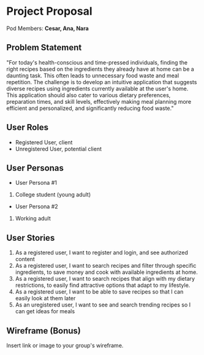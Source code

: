 # Project Proposal

Pod Members: **Cesar, Ana, Nara**

## Problem Statement

"For today's health-conscious and time-pressed individuals, finding the right recipes based on the ingredients they already have at home can be a daunting task. This often leads to unnecessary food waste and meal repetition. The challenge is to develop an intuitive application that suggests diverse recipes using ingredients currently available at the user's home. This application should also cater to various dietary preferences, preparation times, and skill levels, effectively making meal planning more efficient and personalized, and significantly reducing food waste."

## User Roles

- Registered User, client
- Unregistered User, potential client

## User Personas

- User Persona #1
1. College student (young adult)

- User Persona #2
1. Working adult

## User Stories


1. As a registered user, I want to register and login, and see authorized content 
2. As a registered user, I want to search recipes and filter through specific ingredients, to save money and cook with available ingredients at home.
3. As a registered user, I want to search recipes that align with my dietary restrictions, to easily find attractive options that adapt to my lifestyle.
4. As a registered user, I want to be able to save recipes so that I can easily look at them later
5. As an uregistered user, I want to see and search trending recipes so I can get ideas for meals

## Wireframe (Bonus)

Insert link or image to your group's wireframe. 
